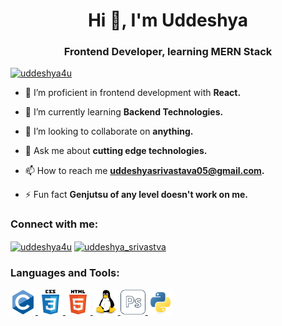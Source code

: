 <h1 align="center">Hi 👋, I'm Uddeshya</h1>
<h3 align="center">Frontend Developer, learning MERN Stack</h3>

<p align="left"> <a href="https://twitter.com/Uddeshya_4U" target="blank"><img src="https://img.shields.io/twitter/follow/uddeshya4u?logo=twitter&style=for-the-badge" alt="uddeshya4u" /></a> </p>

- 🔭 I’m proficient in frontend development with **React.**

- 🌱 I’m currently learning **Backend Technologies.**

- 👯 I’m looking to collaborate on **anything.**

- 💬 Ask me about **cutting edge technologies.**

- 📫 How to reach me **uddeshyasrivastava05@gmail.com.**

- ⚡ Fun fact **Genjutsu of any level doesn't work on me.**

<h3 align="left">Connect with me:</h3>
<p align="left">
<a href="https://twitter.com/uddeshya4u" target="blank"><img align="center" src="https://raw.githubusercontent.com/rahuldkjain/github-profile-readme-generator/master/src/images/icons/Social/twitter.svg" alt="uddeshya4u" height="30" width="40" /></a>
<a href="https://instagram.com/uddeshya_srivastva" target="blank"><img align="center" src="https://raw.githubusercontent.com/rahuldkjain/github-profile-readme-generator/master/src/images/icons/Social/instagram.svg" alt="uddeshya_srivastva" height="30" width="40" /></a>
</p>

<h3 align="left">Languages and Tools:</h3>
<p align="left"> <a href="https://www.cprogramming.com/" target="_blank"> <img src="https://raw.githubusercontent.com/devicons/devicon/master/icons/c/c-original.svg" alt="c" width="40" height="40"/> </a> <a href="https://www.w3schools.com/css/" target="_blank"> <img src="https://raw.githubusercontent.com/devicons/devicon/master/icons/css3/css3-original-wordmark.svg" alt="css3" width="40" height="40"/> </a> <a href="https://www.w3.org/html/" target="_blank"> <img src="https://raw.githubusercontent.com/devicons/devicon/master/icons/html5/html5-original-wordmark.svg" alt="html5" width="40" height="40"/> </a> <a href="https://www.linux.org/" target="_blank"> <img src="https://raw.githubusercontent.com/devicons/devicon/master/icons/linux/linux-original.svg" alt="linux" width="40" height="40"/> </a> <a href="https://www.photoshop.com/en" target="_blank"> <img src="https://raw.githubusercontent.com/devicons/devicon/master/icons/photoshop/photoshop-line.svg" alt="photoshop" width="40" height="40"/> </a> <a href="https://www.python.org" target="_blank"> <img src="https://raw.githubusercontent.com/devicons/devicon/master/icons/python/python-original.svg" alt="python" width="40" height="40"/> </a> </p>
